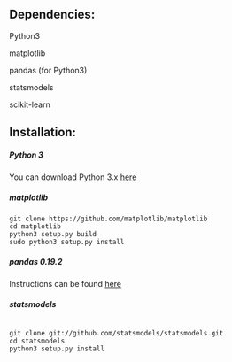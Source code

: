## Dependencies:

Python3

matplotlib

pandas (for Python3)

statsmodels

scikit-learn

## Installation:

##### Python 3
You can download Python 3.x [here](https://www.python.org/downloads/)

##### matplotlib
```
git clone https://github.com/matplotlib/matplotlib
cd matplotlib
python3 setup.py build
sudo python3 setup.py install
```

##### pandas 0.19.2
Instructions can be found [here](http://pandas.pydata.org/pandas-docs/stable/install.html)

##### statsmodels
```

git clone git://github.com/statsmodels/statsmodels.git
cd statsmodels
python3 setup.py install

```
